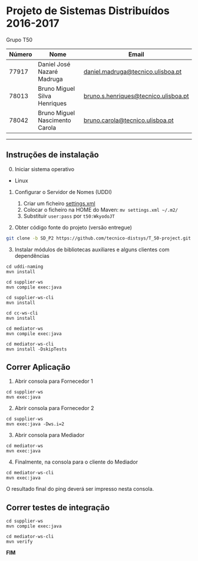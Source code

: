 # Projeto de Sistemas Distribuídos 2016-2017 #

Grupo T50

Número | Nome | Email
 --- | --- | ---
77917	| Daniel José Nazaré Madruga | daniel.madruga@tecnico.ulisboa.pt
78013	| Bruno Miguel Silva Henriques | bruno.s.henriques@tecnico.ulisboa.pt
78042	| Bruno Miguel Nascimento Carola | bruno.carola@tecnico.ulisboa.pt
-------------------------------------------------------------------------------

## Instruções de instalação


0. Iniciar sistema operativo
* Linux

1. Configurar o Servidor de Nomes (UDDI)
   1. Criar um ficheiro [settings.xml](http://disciplinas.tecnico.ulisboa.pt/leic-sod/2016-2017/labs/06-ws2/settings.xml)
   2. Colocar o ficheiro na HOME do Maven: `mv settings.xml ~/.m2/`
   3. Substituir `user:pass` por `t50:WkyodoJT`
     
2. Obter código fonte do projeto (versão entregue)
```bash
git clone -b SD_P2 https://github.com/tecnico-distsys/T_50-project.git
``` 
 
3. Instalar módulos de bibliotecas auxiliares e alguns clientes com dependências
```
cd uddi-naming
mvn install
```

```
cd supplier-ws
mvn compile exec:java
```
 
```
cd supplier-ws-cli
mvn install
```

```
cd cc-ws-cli
mvn install
```

```
cd mediator-ws
mvn compile exec:java
``` 
 
```
cd mediator-ws-cli
mvn install -DskipTests
```


## Correr Aplicação

1. Abrir consola para Fornecedor 1
```
cd supplier-ws
mvn exec:java
```

2. Abrir consola para Fornecedor 2
```
cd supplier-ws
mvn exec:java -Dws.i=2
```

3. Abrir consola para Mediador
```
cd mediator-ws
mvn exec:java
```

4. Finalmente, na consola para o cliente do Mediador
```
cd mediator-ws-cli
mvn exec:java
```
O resultado final do ping deverá ser impresso nesta consola.

## Correr testes de integração 
```
cd supplier-ws
mvn compile exec:java
```

```
cd mediator-ws-cli
mvn verify
```

**FIM**
